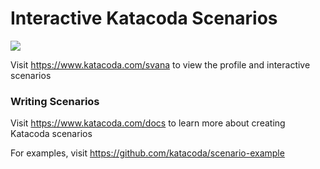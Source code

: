 # Interactive Katacoda Scenarios

[![](http://shields.katacoda.com/katacoda/svana/count.svg)](https://www.katacoda.com/svana "Get your profile on Katacoda.com")

Visit https://www.katacoda.com/svana to view the profile and interactive scenarios

### Writing Scenarios
Visit https://www.katacoda.com/docs to learn more about creating Katacoda scenarios

For examples, visit https://github.com/katacoda/scenario-example
